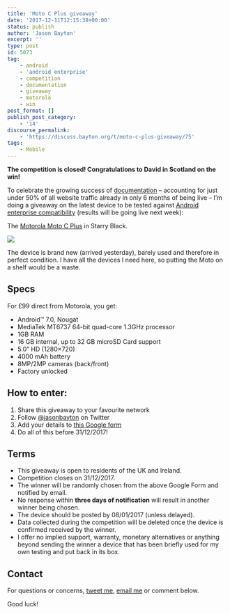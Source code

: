 ```yaml
---
title: 'Moto C Plus giveaway'
date: '2017-12-11T12:15:38+00:00'
status: publish
author: 'Jason Bayton'
excerpt: ''
type: post
id: 5073
tag:
    - android
    - 'android enterprise'
    - competition
    - documentation
    - giveaway
    - motorola
    - win
post_format: []
publish_post_category:
    - '14'
discourse_permalink:
    - 'https://discuss.bayton.org/t/moto-c-plus-giveaway/75'
tags:
    - Mobile
---
```

**The competition is closed! Congratulations to David in Scotland on the win!**

To celebrate the growing success of [documentation](/android) – accounting for just under 50% of all website traffic already in only 6 months of being live – I’m doing a giveaway on the latest device to be tested against [Android enterprise compatibility](/android/android-enterprise-device-support/) (results will be going live next week):

The [Motorola Moto C Plus](https://www.motorola.com/we/products/moto-c-plus) in Starry Black.

![](https://cdn.bayton.org/uploads/2017/12/moto-cplus-blk-1000-e1513002465357.png)

The device is brand new (arrived yesterday), barely used and therefore in perfect condition. I have all the devices I need here, so putting the Moto on a shelf would be a waste.

Specs
-----

For £99 direct from Motorola, you get:

- Android™ 7.0, Nougat
- MediaTek MT6737 64-bit quad-core 1.3GHz processor
- 1GB RAM
- 16 GB internal, up to 32 GB microSD Card support
- 5.0” HD (1280×720)
- 4000 mAh battery
- 8MP/2MP cameras (back/front)
- Factory unlocked

How to enter:
-------------

1. Share this giveaway to your favourite network
2. Follow [@jasonbayton](https://twitter.com/jasonbayton) on Twitter
3. Add your details to [this Google form](https://docs.google.com/forms/d/e/1FAIpQLSeUxIBkEVubqx_Rbby9XQn5RJedIF2_IoFM5C0MqsAjKJ5NEQ/viewform?usp=sf_link)
4. Do all of this before 31/12/2017!

Terms
-----

- This giveaway is open to residents of the UK and Ireland.
- Competition closes on 31/12/2017.
- The winner will be randomly chosen from the above Google Form and notified by email.
- No response within **three days of notification** will result in another winner being chosen.
- The device should be posted by 08/01/2017 (unless delayed).
- Data collected during the competition will be deleted once the device is confirmed received by the winner.
- I offer no implied support, warranty, monetary alternatives or anything beyond sending the winner a device that has been briefly used for my own testing and put back in its box.

Contact
-------

For questions or concerns, [tweet me](https://twitter.com/jasonbayton), [email me](mailto:jason@bayton.org) or comment below.

Good luck!